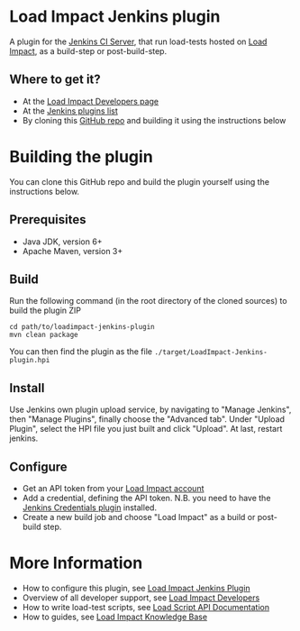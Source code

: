 Load Impact Jenkins plugin
=========================

A plugin for the [Jenkins CI Server](https://jenkins-ci.org/), that run load-tests hosted on [Load Impact](https://loadimpact.com/), 
as a build-step or post-build-step.

Where to get it?
------------------
* At the [Load Impact Developers page](http://developers.loadimpact.com/continuous-delivery/index.html#li-docs-cd-jenkins)
* At the [Jenkins plugins list](https://wiki.jenkins-ci.org/display/JENKINS/Load+Impact+Plugin)
* By cloning this [GitHub repo](https://github.com/loadimpact/loadimpact-jenkins-plugin) and building it using the instructions below

Building the plugin
====
You can clone this GitHub repo and build the plugin yourself using the instructions below.

Prerequisites
----
* Java JDK, version 6+
* Apache Maven, version 3+

Build
----
Run the following command (in the root directory of the cloned sources) to build the plugin ZIP

    cd path/to/loadimpact-jenkins-plugin
    mvn clean package

You can then find the plugin as the file `./target/LoadImpact-Jenkins-plugin.hpi`

Install
----

Use Jenkins own plugin upload service, by navigating to "Manage Jenkins", then "Manage Plugins", finally choose the "Advanced tab".
Under "Upload Plugin", select the HPI file you just built and click "Upload". At last, restart jenkins.

Configure
----

* Get an API token from your [Load Impact account](https://loadimpact.com/account/)
* Add a credential, defining the API token. N.B. you need to have the [Jenkins Credentials plugin](https://wiki.jenkins-ci.org/display/JENKINS/Credentials+Plugin) installed.
* Create a new build job and choose "Load Impact" as a build or post-build step.

More Information
============

* How to configure this plugin, see [Load Impact Jenkins Plugin](http://developers.loadimpact.com/continuous-delivery/index.html#li-docs-cd-jenkins)
* Overview of all developer support, see [Load Impact Developers](http://developers.loadimpact.com/)
* How to write load-test scripts, see [Load Script API Documentation](https://loadimpact.com/load-script-api)
* How to guides, see [Load Impact Knowledge Base](http://support.loadimpact.com/)

